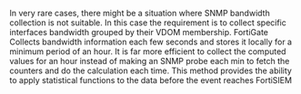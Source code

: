 In very rare cases, there might be a situation where SNMP bandwidth collection is not suitable. In this case the requirement is to collect specific interfaces bandwidth grouped by their VDOM membership. 
FortiGate Collects bandwidth information each few seconds and stores it locally for a minimum period of an hour. It is far more efficient to collect the computed values for an hour instead of making an SNMP probe each min to fetch the counters and do the calculation each time.
This method provides the ability to apply statistical functions to the data before the event reaches FortiSIEM
